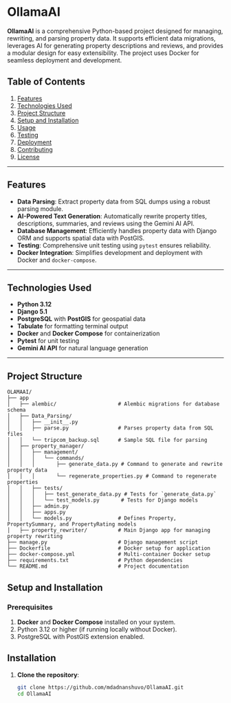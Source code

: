 # OllamaAI

**OllamaAI** is a comprehensive Python-based project designed for managing, rewriting, and parsing property data. It supports efficient data migrations, leverages AI for generating property descriptions and reviews, and provides a modular design for easy extensibility. The project uses Docker for seamless deployment and development.

## Table of Contents

1. [Features](#features)
2. [Technologies Used](#technologies-used)
3. [Project Structure](#project-structure)
4. [Setup and Installation](#setup-and-installation)
5. [Usage](#usage)
6. [Testing](#testing)
7. [Deployment](#deployment)
8. [Contributing](#contributing)
9. [License](#license)

---

## Features

- **Data Parsing**: Extract property data from SQL dumps using a robust parsing module.
- **AI-Powered Text Generation**: Automatically rewrite property titles, descriptions, summaries, and reviews using the Gemini AI API.
- **Database Management**: Efficiently handles property data with Django ORM and supports spatial data with PostGIS.
- **Testing**: Comprehensive unit testing using `pytest` ensures reliability.
- **Docker Integration**: Simplifies development and deployment with Docker and `docker-compose`.

---

## Technologies Used

- **Python 3.12**
- **Django 5.1**
- **PostgreSQL** with **PostGIS** for geospatial data
- **Tabulate** for formatting terminal output
- **Docker** and **Docker Compose** for containerization
- **Pytest** for unit testing
- **Gemini AI API** for natural language generation

---

## Project Structure

```plaintext
OLAMAAI/
├── app
│   ├── alembic/                    # Alembic migrations for database schema
│   ├── Data_Parsing/
│   │   ├── __init__.py
│   │   ├── parse.py                # Parses property data from SQL files
│   │   └── tripcom_backup.sql      # Sample SQL file for parsing
│   ├── property_manager/
│   │   ├── management/
│   │   │   └── commands/
│   │   │       ├── generate_data.py # Command to generate and rewrite property data
│   │   │       └── regenerate_properties.py # Command to regenerate properties
│   │   ├── tests/
│   │   │   ├── test_generate_data.py # Tests for `generate_data.py`
│   │   │   └── test_models.py       # Tests for Django models
│   │   ├── admin.py
│   │   ├── apps.py
│   │   └── models.py               # Defines Property, PropertySummary, and PropertyRating models
│   ├── property_rewriter/          # Main Django app for managing property rewriting
├── manage.py                       # Django management script
├── Dockerfile                      # Docker setup for application
├── docker-compose.yml              # Multi-container Docker setup
├── requirements.txt                # Python dependencies
└── README.md                       # Project documentation
```

## Setup and Installation

### Prerequisites

1. **Docker** and **Docker Compose** installed on your system.
2. Python 3.12 or higher (if running locally without Docker).
3. PostgreSQL with PostGIS extension enabled.

## Installation

1. **Clone the repository**:
   ```bash
   git clone https://github.com/mdadnanshuvo/OllamaAI.git
   cd OllamaAI
 ```
